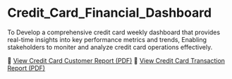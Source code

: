 # Credit_Card_Financial_Dashboard
To Develop a comprehensive credit card weekly dashboard that 
provides real-time insights into key performance metrics and trends,
Enabling stakeholders to moniter and analyze credit card operations effectively.




📄 [View Credit Card Customer Report (PDF)](./Credit_Card_Customer_Report.pdf)
📄 [View Credit Card Transaction Report (PDF)](./Credit_Card_Transaction_Report.pdf)



